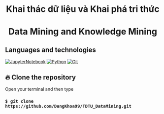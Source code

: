 <div align="center">
  <h1>Khai thác dữ liệu và Khai phá tri thức</h1>
  <h1>Data Mining and Knowledge Mining</h1>
</div>

## Languages and technologies
[![JupyterNotebook](https://img.shields.io/badge/-Jupyter-000?&logo=Jupyter)](https://jupyter.org/)
[![Python](https://img.shields.io/badge/-Python-000?&logo=Python)](https://www.python.org/)
[![Git](https://img.shields.io/badge/-Git-black?style=flat-square&logo=git)](https://git-scm.com/)

## 🔥 Clone the repository

Open your terminal and then type

### `$ git clone https://github.com/DangKhoa99/TDTU_DataMining.git`
